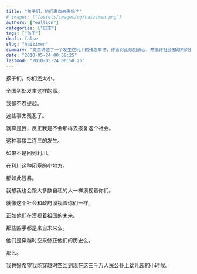 ```yaml
---
title: "孩子们，他们来自未来吗？"
# images: ["/assets/images/og/haizimen.png"]
authors: ["eallion"]
categories: ["日志"]
tags: ["孩子"]
draft: false
slug: "haizimen"
summary: "文章讲述了一个发生在利川的残忍事件，作者对此感到痛心，并批评社会和政府对孩子们的漠视。他思考凶手是否来自未来，穿越时空修正历史。最后，作者希望能回到幼儿园时光里重新开始。"
date: "2010-05-24 00:58:25"
lastmod: "2010-05-24 00:58:25"
---
```


孩子们，你们还太小。

全国到处发生这样的事。

我都不忍提起。

这些事太残忍了。

就算是我，反正我是不会那样去报复这个社会。

这种事接二连三的发生。

如果不是回到利川。

在利川这种闭塞的小地方。

都如此残暴。

我想我也会跟大多数自私的人一样漠视着你们。

就像这个社会和政府漠视着你们一样。

正如他们在漠视着祖国的未来。

那些凶手都是来自未来么。

他们是穿越时空来修正他们的历史么。

那么。

我也好希望我能穿越时空回到现在这三千万人民公仆上幼儿园的小时候。

